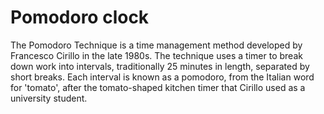 # Pomodoro clock
The Pomodoro Technique is a time management method developed by Francesco Cirillo in the late 1980s.
The technique uses a timer to break down work into intervals, traditionally 25 minutes in length, separated by short breaks. 
Each interval is known as a pomodoro, from the Italian word for 'tomato', after the tomato-shaped kitchen timer that Cirillo used as a university student.
